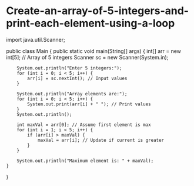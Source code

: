 # Create-an-array-of-5-integers-and-print-each-element-using-a-loop
import java.util.Scanner;

public class Main {
    public static void main(String[] args) {
        int[] arr = new int[5]; // Array of 5 integers
        Scanner sc = new Scanner(System.in);

        System.out.println("Enter 5 integers:");
        for (int i = 0; i < 5; i++) {
            arr[i] = sc.nextInt(); // Input values
        }

        System.out.println("Array elements are:");
        for (int i = 0; i < 5; i++) {
            System.out.print(arr[i] + " "); // Print values
        }
        System.out.println();

        int maxVal = arr[0]; // Assume first element is max
        for (int i = 1; i < 5; i++) {
            if (arr[i] > maxVal) {
                maxVal = arr[i]; // Update if current is greater
            }
        }

        System.out.println("Maximum element is: " + maxVal);
    }
}
